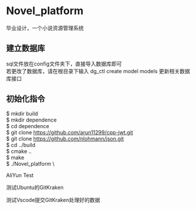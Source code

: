 # Novel_platform
毕业设计，一个小说资源管理系统

## 建立数据库
sql文件放在config文件夹下，直接导入数据库即可 \
若更改了数据库，请在根目录下输入 dg_ctl create model models 更新相关数据库接口

## 初始化指令
$ mkdir build \
$ mkdir dependence \
$ cd dependence \
$ git clone https://github.com/arun11299/cpp-jwt.git \
$ git clone https://github.com/nlohmann/json.git \
$ cd ../build \
$ cmake .. \
$ make \
$ ./Novel_platform \

AliYun Test


测试Ubuntu的GitKraken

测试Vscode提交GitKraken处理好的数据